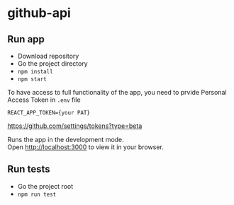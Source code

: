 # github-api

## Run app
- Download repository
- Go the project directory 
- `npm install`
- `npm start`

To have access to full functionality of the app, you need to prvide Personal Access Token in `.env` file

`REACT_APP_TOKEN={your PAT}`

https://github.com/settings/tokens?type=beta
 
Runs the app in the development mode.\
Open [http://localhost:3000](http://localhost:3000) to view it in your browser.

## Run tests
- Go the project root 
- `npm run test`


